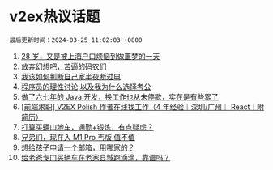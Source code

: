 # v2ex热议话题

`最后更新时间：2024-03-25 11:02:03 +0800`

1. [28 岁，又是被上海户口烦恼到做噩梦的一天](https://www.v2ex.com/t/1026490)
1. [放弃幻想吧，苦逼的码农们](https://www.v2ex.com/t/1026580)
1. [我该如何判断自己家半夜断过电](https://www.v2ex.com/t/1026489)
1. [程序员的理性讨论,以及我为什么选择考公](https://www.v2ex.com/t/1026475)
1. [做了六七年的 Java 开发，换工作也从未停歇，实在是有些累了](https://www.v2ex.com/t/1026492)
1. [[前端求职] V2EX Polish 作者在线找工作（4 年经验｜深圳/广州｜ React｜附简历）](https://www.v2ex.com/t/1026619)
1. [打算买辆山地车，通勤+锻炼，有点疑虑？](https://www.v2ex.com/t/1026535)
1. [兄弟们，现在入 M1 Pro 丐版 值不值](https://www.v2ex.com/t/1026506)
1. [想给孩子申请一个邮箱，用哪家的？](https://www.v2ex.com/t/1026640)
1. [给老爸专门买辆车在老家县城跑滴滴，靠谱吗？](https://www.v2ex.com/t/1026634)

